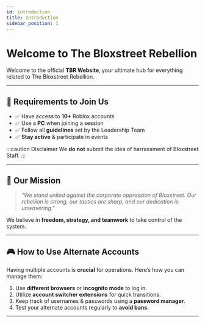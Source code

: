 ```yaml
---
id: introduction
title: Introduction
sidebar_position: 1
---
```


# Welcome to The Bloxstreet Rebellion

Welcome to the official **TBR Website**, your ultimate hub for everything related to The Bloxstreet Rebellion.

---

## 📌 Requirements to Join Us

- ✅ Have access to **10+** Roblox accounts
- ✅ Use a **PC** when joining a session
- ✅ Follow all **guidelines** set by the Leadership Team
- ✅ **Stay active** & participate in events

:::caution Disclaimer
We **do not** submit the idea of harrassment of Bloxstreet Staff.
:::

---

## 🎯 Our Mission

> *"We stand united against the corporate oppression of Bloxstreet. Our rebellion is strong, our tactics are sharp, and our dedication is unwavering."*  

We believe in **freedom, strategy, and teamwork** to take control of the system.
 

---

## 🎮 How to Use Alternate Accounts

Having multiple accounts is **crucial** for operations. Here’s how you can manage them:

1. Use **different browsers** or **incognito mode** to log in.
2. Utilize **account switcher extensions** for quick transitions.
3. Keep track of usernames & passwords using a **password manager**.
4. Test your alternate accounts regularly to **avoid bans**.

---